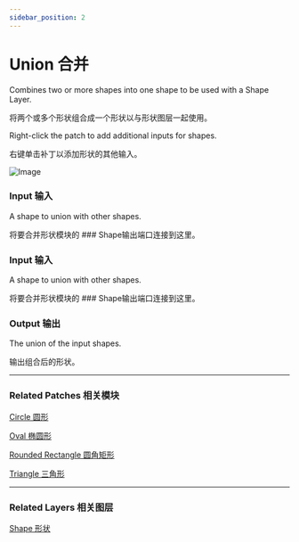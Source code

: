 ```yaml
---
sidebar_position: 2
---
```


# Union 合并

Combines two or more shapes into one shape to be used with a Shape Layer.

将两个或多个形状组合成一个形状以与形状图层一起使用。

Right-click the patch to add additional inputs for shapes.

右键单击补丁以添加形状的其他输入。

![Image](https://s3.us-west-2.amazonaws.com/secure.notion-static.com/796b6969-67b4-48a6-a741-24da004fef59/Untitled.png?X-Amz-Algorithm=AWS4-HMAC-SHA256&X-Amz-Content-Sha256=UNSIGNED-PAYLOAD&X-Amz-Credential=AKIAT73L2G45EIPT3X45%2F20220602%2Fus-west-2%2Fs3%2Faws4_request&X-Amz-Date=20220602T175950Z&X-Amz-Expires=86400&X-Amz-Signature=a84399f98aeedac99ed580a37d7b615c0f27a73d42b9d2818b0abdc1e78cb736&X-Amz-SignedHeaders=host&response-content-disposition=filename%20%3D%22Untitled.png%22&x-id=GetObject)

### Input 输入

A shape to union with other shapes.

将要合并形状模块的 ### Shape输出端口连接到这里。

### Input 输入

A shape to union with other shapes.

将要合并形状模块的 ### Shape输出端口连接到这里。

### Output 输出

The union of the input shapes.

输出组合后的形状。

------

### Related Patches 相关模块

[Circle 圆形](https://www.notion.so/Circle-aa0ece9d86a14149a015fd0fc12db088)

[Oval 椭圆形](https://www.notion.so/Oval-a93bcffdb9d94ba1a4dbd968ba185a87)

[Rounded Rectangle 圆角矩形](https://www.notion.so/Rounded-Rectangle-682f601349ac4e8985eb9b70c98792ca)

[Triangle 三角形](https://www.notion.so/Triangle-de2307b4545640358caaee069a8ca536)

------

### Related Layers 相关图层

[Shape 形状](https://www.notion.so/Shape-6381402c7a90468d97365c58ab562ea1)
